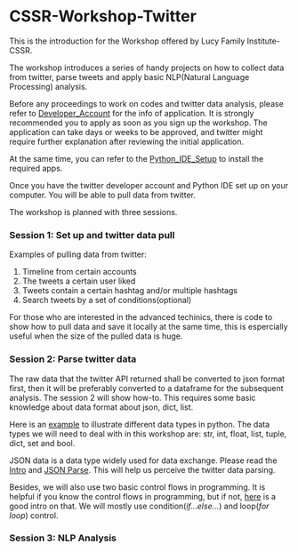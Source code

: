 # CSSR-Workshop-Twitter

This is the introduction for the Workshop offered by Lucy Family Institute-CSSR.

The workshop introduces a series of handy projects on how to collect data from twitter, parse tweets and apply basic NLP(Natural Language Processing) analysis.

Before any proceedings to work on codes and twitter data analysis, please refer to [Developer_Account](https://github.com/Lucy-Family-Institute/CSSR-Workshop-Twitter/blob/master/Developer_Account.md) for the info of application. It is strongly recommended you to apply as soon as you sign up the workshop. The application can take days or weeks to be approved, and twitter might require further explanation after reviewing the initial application.

At the same time, you can refer to the [Python_IDE_Setup](https://github.com/Lucy-Family-Institute/CSSR-Workshop-Twitter/blob/master/Python_IDE_Setup.md) to install the required apps.

Once you have the twitter developer account and Python IDE set up on your computer. You will be able to pull data from twitter.

The workshop is planned with three sessions.

### Session 1: Set up and twitter data pull

Examples of pulling data from twitter:

1. Timeline from certain accounts
2. The tweets a certain user liked
3. Tweets contain a certain hashtag and/or multiple hashtags
4. Search tweets by a set of conditions(optional)

For those who are interested in the advanced techinics, there is code to show how to pull data and save it locally at the same time, this is espercially useful when the size of the pulled data is huge.


### Session 2: Parse twitter data

The raw data that the twitter API returned shall be converted to json format first, then it will be preferably converted to a dataframe for the subsequent analysis. The session 2 will show how-to. This requires some basic knowledge about data format about json, dict, list.

Here is an [example](https://www.w3schools.com/python/python_datatypes.asp) to illustrate different data types in python. The data types we will need to deal with in this workshop are: str, int, float, list, tuple, dict, set and bool.

JSON data is a data type widely used for data exchange. Please read the [Intro](https://www.w3schools.com/js/js_json_intro.asp) and [JSON Parse](https://www.w3schools.com/js/js_json_intro.asp). This will help us perceive the twitter data parsing.

Besides, we will also use two basic control flows in programming. It is helpful if you know the control flows in programming, but if not, [here](https://docs.python.org/3/tutorial/controlflow.html) is a good intro on that. We will mostly use condition(*if...else...*) and loop(*for loop*) control.


### Session 3: NLP Analysis
